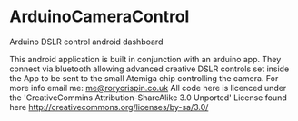ArduinoCameraControl
====================

Arduino DSLR control android dashboard 

This android application is built in conjunction with an arduino app. They connect via bluetooth allowing advanced creative DSLR controls set inside the App to be sent to the small Atemiga chip controlling the camera. For more info email me: me@rorycrispin.co.uk
All code here is licenced under the 'CreativeCommins Attribution-ShareAlike 3.0 Unported' License found here http://creativecommons.org/licenses/by-sa/3.0/
